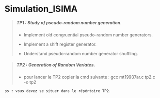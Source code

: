 # Simulation_ISIMA

> ##### TP1 : Study of pseudo-random number generation.
>
> - Implement old congruential pseudo-random number generators.
>
> - Implement a shift register generator.
>
> - Understand pseudo-random number generator shuffling.

> ##### TP2 : Generation of Random Variates.
>
> - pour lancer le TP2 copier la cmd suivante : gcc mt19937ar.c tp2.c -o tp2

    ps : vous devez se situer dans le répértoire TP2.
